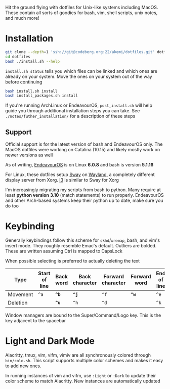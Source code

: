 Hit the ground flying with dotfiles for Unix-like systems including MacOS. These
contain all sorts of goodies for bash, vim, shell scripts, unix notes, and much
more!

# Installation

```bash
git clone --depth=1 'ssh://git@codeberg.org:22/akemi/dotfiles.git' dotfiles
cd dotfiles
bash ./install.sh --help
```

`install.sh status` tells you which files can be linked and which ones are
already on your system. Move the ones on your system out of the way before
continuing

```bash
bash install.sh install
bash install_packages.sh install
```

If you're running ArchLinux or EndeavourOS, `post_install.sh` will help guide
you through additional installation steps you can take. See
`./notes/futher_installation/` for a description of these steps

## Support

Official support is for the latest version of bash and EndeavourOS only. The
MacOS dotfiles were working on Catalina (10.15) and likely mostly work on newer
versions as well

As of writing, [EndeavourOS](
https://endeavouros.com/) is on Linux **6.0.8** and bash is version **5.1.16**

For Linux, these dotfiles setup [Sway](https://github.com/swaywm/sway) on
[Wayland](https://wayland.freedesktop.org/), a completely different display
server from Xorg. [I3](https://i3wm.org/) is similar to Sway for Xorg

I'm increasingly migrating my scripts from bash to python. Many require at least
**python version 3.10** (match statements) to run properly. EndeavourOS and
other Arch-based systems keep their python up to date, make sure you do too

# Keybinding

Generally keybindings follow this scheme for `skhd`/`xremap`, bash, and vim's
insert mode. They roughly resemble Emac's default. Outliers are bolded. These
are written assuming Ctrl is mapped to CapsLock

When possible selecting is preferred to actually deleting the text

| Type | Start of line | Back word | Back character | Forward character | Forward word | End of line |
| ---- | ------------- | --------- | -------------- | ----------------- | ------------ | ----------- |
| Movement | `^a`      | **`^b`**  |    **`^j`**    |       `^f`        |   **`^w`**   |    `^e`     |
| Deletion |           | **`^u`**  |      `^h`      |       `^d`        |              |    `^k`     |

Window managers are bound to the Super/Command/Logo key. This is the key
adjacent to the spacebar

# Light and Dark Mode

Alacritty, tmux, vim, vifm, vimiv are all synchronously colored through
`bin/colo.sh`. This script supports multiple color schemes and makes it easy to
add new ones.

In running instances of vim and vifm, use `:Light` or `:Dark` to update their
color scheme to match Alacritty. New instances are automatically updated
